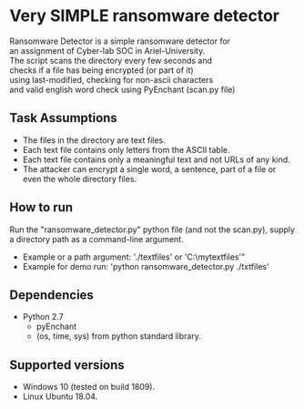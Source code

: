 # Very SIMPLE ransomware detector
Ransomware Detector is a simple ransomware detector for        
an assignment of Cyber-lab SOC in Ariel-University.            
The script scans the directory every few seconds and           
checks if a file has being encrypted (or part of it)           
using last-modified, checking for non-ascii characters         
and valid english word check using PyEnchant (scan.py file)    
## Task Assumptions
- The files in the directory are text files.
- Each text file contains only letters from the ASCII table.
- Each text file contains only a meaningful text and not URLs of any kind.
- The attacker can encrypt a single word, a sentence, part of a file or even the whole directory files.

## How to run
Run the "ransomware_detector.py" python file (and not the scan.py), supply a directory path as a command-line argument.
- Example or a path argument: './textfiles' or 'C:\\mytextfiles'"
- Example for demo run: 'python ransomware_detector.py ./txtfiles'

## Dependencies
- Python 2.7
    - pyEnchant
    - (os, time, sys) from python standard library.

## Supported versions
 - Windows 10 (tested on build 1809).
 - Linux Ubuntu 18.04. 

